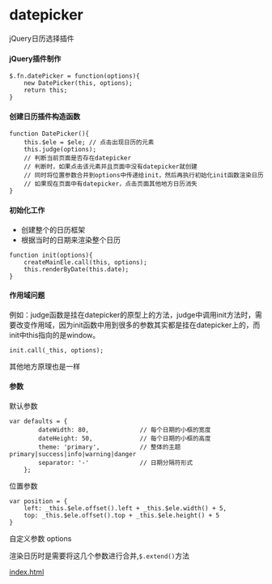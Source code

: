 # datepicker
jQuery日历选择插件

#### jQuery插件制作
```
$.fn.datePicker = function(options){
	new DatePicker(this, options);
	return this;
}
```

#### 创建日历插件构造函数
```
function DatePicker(){
	this.$ele = $ele; // 点击出现日历的元素
	this.judge(options); 
	// 判断当前页面是否存在datepicker
	// 判断时，如果点击该元素并且页面中没有datepicker就创建
	// 同时将位置参数合并到options中传递给init，然后再执行初始化init函数渲染日历
	// 如果现在页面中有datepicker，点击页面其他地方日历消失
}
```

#### 初始化工作
* 创建整个的日历框架
* 根据当时的日期来渲染整个日历
```
function init(options){
	createMainEle.call(this, options);
	this.renderByDate(this.date);
}
```

#### 作用域问题
例如：judge函数是挂在datepicker的原型上的方法，judge中调用init方法时，需要改变作用域，因为init函数中用到很多的参数其实都是挂在datepicker上的，而init中this指向的是window。
```
init.call(_this, options);
```
其他地方原理也是一样

#### 参数
默认参数
```
var defaults = { 
		dateWidth: 80, 				// 每个日期的小框的宽度
		dateHeight: 50, 			// 每个日期的小框的高度
		theme: 'primary',			// 整体的主题 primary|success|info|warning|danger
		separator: '-' 				// 日期分隔符形式
	};
```
位置参数
```
var position = {
	left: _this.$ele.offset().left + _this.$ele.width() + 5,
	top: _this.$ele.offset().top + _this.$ele.height() + 5
}
```
自定义参数
options

渲染日历时是需要将这几个参数进行合并,`$.extend()`方法

[index.html](http://htmlpreview.github.com/?https://github.com/yy709593266/datepicker/blob/master/index.html)